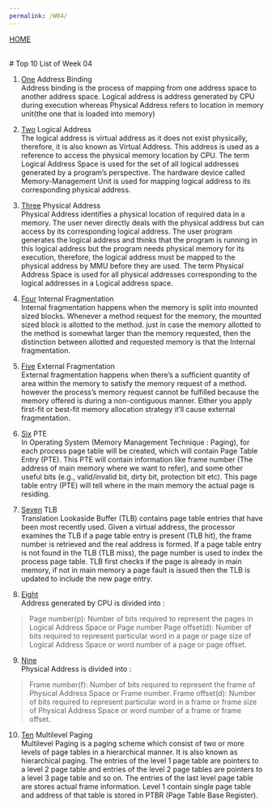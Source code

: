 ```yaml
---
permalink: /W04/
---
```

[HOME](../)

<br>
# Top 10 List of Week 04

1. [One](https://en.wikipedia.org/wiki/1) Address Binding<br>
Address binding is the process of mapping from one address space to another address space. Logical address is address generated by CPU during execution whereas Physical Address refers to location in memory unit(the one that is loaded into memory)

2. [Two](https://en.wikipedia.org/wiki/2) Logical Address<br>
The logical address is virtual address as it does not exist physically, therefore, it is also known as Virtual Address. This address is used as a reference to access the physical memory location by CPU. The term Logical Address Space is used for the set of all logical addresses generated by a program’s perspective.
The hardware device called Memory-Management Unit is used for mapping logical address to its corresponding physical address. 

3. [Three](https://en.wikipedia.org/wiki/3) Physical Address<br>
Physical Address identifies a physical location of required data in a memory. The user never directly deals with the physical address but can access by its corresponding logical address. The user program generates the logical address and thinks that the program is running in this logical address but the program needs physical memory for its execution, therefore, the logical address must be mapped to the physical address by MMU before they are used. The term Physical Address Space is used for all physical addresses corresponding to the logical addresses in a Logical address space.

4. [Four](https://en.wikipedia.org/wiki/4) Internal Fragmentation<br>
Internal fragmentation happens when the memory is split into mounted sized blocks. Whenever a method request for the memory, the mounted sized block is allotted to the method. just in case the memory allotted to the method is somewhat larger than the memory requested, then the distinction between allotted and requested memory is that the Internal fragmentation. 

5. [Five](https://en.wikipedia.org/wiki/5) External Fragmentation <br>
External fragmentation happens when there’s a sufficient quantity of area within the memory to satisfy the memory request of a method. however the process’s memory request cannot be fulfilled because the memory offered is during a non-contiguous manner. Either you apply first-fit or best-fit memory allocation strategy it’ll cause external fragmentation. 

6. [Six](https://en.wikipedia.org/wiki/6) PTE<br>
In Operating System (Memory Management Technique : Paging), for each process page table will be created, which will contain Page Table Entry (PTE). This PTE will contain information like frame number (The address of main memory where we want to refer), and some other useful bits (e.g., valid/invalid bit, dirty bit, protection bit etc). This page table entry (PTE) will tell where in the main memory the actual page is residing.

7. [Seven](https://en.wikipedia.org/wiki/7) TLB<br>
Translation Lookaside Buffer (TLB) contains page table entries that have been most recently used. Given a virtual address, the processor examines the TLB if a page table entry is present (TLB hit), the frame number is retrieved and the real address is formed. If a page table entry is not found in the TLB (TLB miss), the page number is used to index the process page table. TLB first checks if the page is already in main memory, if not in main memory a page fault is issued then the TLB is updated to include the new page entry.

8. [Eight](https://en.wikipedia.org/wiki/8)<br>
Address generated by CPU is divided into :
> Page number(p): Number of bits required to represent the pages in Logical Address Space or Page number
> Page offset(d): Number of bits required to represent particular word in a page or page size of Logical Address Space or word number of a page or page offset.

9. [Nine](https://en.wikipedia.org/wiki/9)<br>
Physical Address is divided into :
> Frame number(f): Number of bits required to represent the frame of Physical Address Space or Frame number.
> Frame offset(d): Number of bits required to represent particular word in a frame or frame size of Physical Address Space or word number of a frame or frame offset.

10. [Ten](https://en.wikipedia.org/wiki/10) Multilevel Paging <br>
Multilevel Paging is a paging scheme which consist of two or more levels of page tables in a hierarchical manner. It is also known as hierarchical paging. The entries of the level 1 page table are pointers to a level 2 page table and entries of the level 2 page tables are pointers to a level 3 page table and so on. The entries of the last level page table are stores actual frame information. Level 1 contain single page table and address of that table is stored in PTBR (Page Table Base Register).

